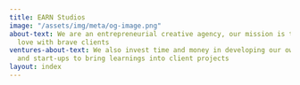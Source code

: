 ```yaml
---
title: EARN Studios
image: "/assets/img/meta/og-image.png"
about-text: We are an entrepreneurial creative agency, our mission is to earn brand
  love with brave clients
ventures-about-text: We also invest time and money in developing our own ventures
  and start-ups to bring learnings into client projects
layout: index
---
```


